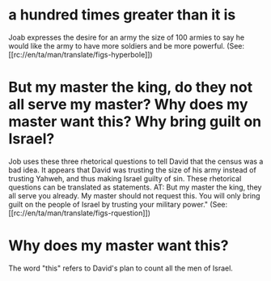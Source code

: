 # a hundred times greater than it is

Joab expresses the desire for an army the size of 100 armies to say he would like the army to have more soldiers and be more powerful. (See: [[rc://en/ta/man/translate/figs-hyperbole]])

# But my master the king, do they not all serve my master? Why does my master want this? Why bring guilt on Israel?

Job uses these three rhetorical questions to tell David that the census was a bad idea. It appears that David was trusting the size of his army instead of trusting Yahweh, and thus making Israel guilty of sin. These rhetorical questions can be translated as statements. AT: But my master the king, they all serve you already. My master should not request this. You will only bring guilt on the people of Israel by trusting your military power." (See: [[rc://en/ta/man/translate/figs-rquestion]])

# Why does my master want this?

The word "this" refers to David's plan to count all the men of Israel.

